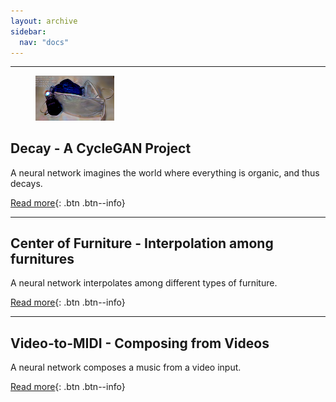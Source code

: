 ```yaml
---
layout: archive
sidebar:
  nav: "docs"
---
```


---

<figure style="width: 25%" class="align-left">
  <img src="/assets/images/2021-02-01-Decay/pandemic.PNG" alt="this is a placeholder image">
</figure>

## Decay - A CycleGAN Project

A neural network imagines the world where everything is organic, and thus decays.

[Read more](https://youngwoong-cho.github.io/Decay){: .btn .btn--info}

---

## Center of Furniture - Interpolation among furnitures
A neural network interpolates among different types of furniture.

[Read more](https://youngwoong-cho.github.io/CoF){: .btn .btn--info}

---

## Video-to-MIDI - Composing from Videos
A neural network composes a music from a video input.

[Read more](https://youngwoong-cho.github.io/ViDI){: .btn .btn--info}